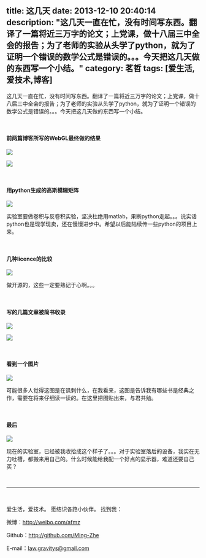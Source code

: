 title: 这几天
date: 2013-12-10 20:40:14
description: "这几天一直在忙，没有时间写东西。翻译了一篇将近三万字的论文；上党课，做十八届三中全会的报告；为了老师的实验从头学了python，就为了证明一个错误的数学公式是错误的。。。今天把这几天做的东西写一个小结。"
category: 茗哲
tags: [爱生活,爱技术,博客]
---

这几天一直在忙，没有时间写东西。翻译了一篇将近三万字的论文；上党课，做十八届三中全会的报告；为了老师的实验从头学了python，就为了证明一个错误的数学公式是错误的。。。今天把这几天做的东西写一个小结。

<br/>

#### 前两篇博客所写的WebGL最终做的结果

![](http://farm3.staticflickr.com/2881/11307027403_e035ffff2d_b.jpg)

![](http://farm8.staticflickr.com/7339/11217737843_5c04dea0d8_b.jpg)

<br/>

#### 用python生成的高斯模糊矩阵

![](http://farm4.staticflickr.com/3713/11307165774_cdc16a6e72_b.jpg)

实验室要做卷积与反卷积实验，坚决杜绝用matlab，果断python走起。。。说实话python也是现学现卖，还在慢慢进步中。希望以后能陆续传一些python的项目上来。

<br/>

#### 几种licence的比较

![](http://farm4.staticflickr.com/3686/11282312665_638ef95412_o.jpg)

做开源的，这些一定要熟记于心啊。。。

<br/>

#### 写的几篇文章被简书收录

![](http://farm3.staticflickr.com/2892/11304123655_812624421c_b.jpg)

![](http://farm8.staticflickr.com/7366/11217848793_685fbdb4c1_b.jpg)

<br/>

#### 看到一个图片

![](http://farm4.staticflickr.com/3758/11289658853_62ecd0b0b5_b.jpg)

可能很多人觉得这图是在讽刺什么，在我看来，这图是告诉我有哪些书是经典之作，需要在将来仔细读一读的。在这里把图贴出来，与君共勉。

<br/>

#### 最后

![](http://farm4.staticflickr.com/3681/11306038146_25d6872999_b.jpg)

现在的实验室，已经被我收拾成这个样子了。。。对于实验室落后的设备，我实在无力吐槽，都搬来用自己的。什么时候能给我配一个好点的显示器，难道还要自己买？


<br/>

***

<br/>

爱生活，爱技术。
愿结识各路小伙伴。
找到我：

微博：http://weibo.com/afmz

Github：http://github.com/Ming-Zhe

E-mail：law.gravitys@gmail.com 









